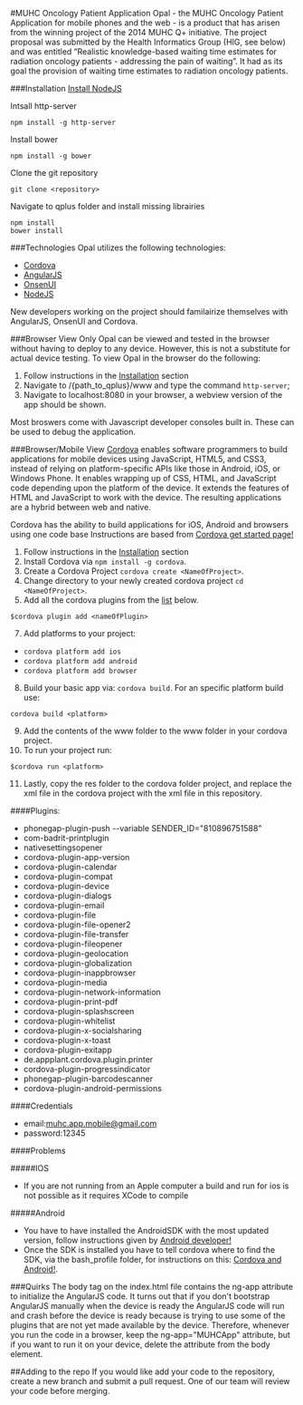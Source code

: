 #MUHC Oncology Patient Application
Opal - the MUHC Oncology Patient Application for mobile phones and the web - is a product that has arisen from the winning project of the 2014 MUHC Q+ initiative. The project proposal was submitted by the Health Informatics Group (HIG, see below) and was entitled “Realistic knowledge-based waiting time estimates for radiation oncology patients - addressing the pain of waiting”. It had as its goal the provision of waiting time estimates to radiation oncology patients. 

###Installation
[Install NodeJS](https://nodejs.org/en/download/)

Intsall http-server
```
npm install -g http-server
```
Install bower
```
npm install -g bower
```
Clone the git repository
```
git clone <repository>
```
Navigate to qplus folder and install missing librairies
```
npm install
bower install
```
###Technologies
Opal utilizes the following technologies:
* [Cordova](https://cordova.apache.org/)
* [AngularJS](https://angularjs.org/)
* [OnsenUI](https://onsen.io/)
* [NodeJS](https://nodejs.org/)

New developers working on the project should familairize themselves with AngularJS, OnsenUI and Cordova.

###Browser View Only
Opal can be viewed and tested in the browser without having to deploy to any device. However, this is not a substitute for actual device testing. To view Opal in the browser do the following:

1. Follow instructions in the [Installation](#installation) section
2. Navigate to /{path_to_qplus}/www and type the command `http-server`;
3. Navigate to localhost:8080 in your browser, a webview version of the app should be shown.

Most broswers come with Javascript developer consoles built in. These can be used to debug the application.

###Browser/Mobile View
[Cordova](https://cordova.apache.org/) enables software programmers to build applications for mobile devices using JavaScript, HTML5, and CSS3, instead of relying on platform-specific APIs like those in Android, iOS, or Windows Phone. It enables wrapping up of CSS, HTML, and JavaScript code depending upon the platform of the device. It extends the features of HTML and JavaScript to work with the device. The resulting applications are a hybrid between web and native.

Cordova has the ability to build applications for iOS, Android and browsers using one code base
Instructions are based from [Cordova get started page!](https://cordova.apache.org/#getstarted)

1. Follow instructions in the [Installation](#installation) section
3. Install Cordova via `npm install -g cordova`.
4. Create a Cordova Project `cordova create <NameOfProject>`.
5. Change directory to your newly created cordova project `cd <NameOfProject>`.
6. Add all the cordova plugins from the [list](#plugins) below.
 ```
$cordova plugin add <nameOfPlugin>
```
7. Add platforms to your project:
  * `cordova platform add ios`
  * `cordova platform add android`
  * `cordova platform add browser`

8. Build your basic app via: `cordova build`. For an specific platform build use:
 ``` 
cordova build <platform>
```
9. Add the contents of the www folder to the www folder in your cordova project.
10. To run your project run: 
 ```
$cordova run <platform>
```
11. Lastly, copy the res folder to the cordova folder project, and replace the xml file in the cordova project with the xml file in this repository.

####Plugins:

* phonegap-plugin-push --variable SENDER_ID="810896751588"
* com-badrit-printplugin
* nativesettingsopener
* cordova-plugin-app-version
* cordova-plugin-calendar
* cordova-plugin-compat
* cordova-plugin-device
* cordova-plugin-dialogs
* cordova-plugin-email
* cordova-plugin-file
* cordova-plugin-file-opener2
* cordova-plugin-file-transfer
* cordova-plugin-fileopener
* cordova-plugin-geolocation
* cordova-plugin-globalization
* cordova-plugin-inappbrowser
* cordova-plugin-media
* cordova-plugin-network-information
* cordova-plugin-print-pdf
* cordova-plugin-splashscreen
* cordova-plugin-whitelist
* cordova-plugin-x-socialsharing
* cordova-plugin-x-toast
* cordova-plugin-exitapp
* de.appplant.cordova.plugin.printer
* cordova-plugin-progressindicator
* phonegap-plugin-barcodescanner
* cordova-plugin-android-permissions

####Credentials
 * email:muhc.app.mobile@gmail.com
 * password:12345

####Problems

#####IOS
* If you are not running from an Apple computer a build and run for ios is not possible as it requires XCode to compile

#####Android
* You have to have installed the AndroidSDK with the most updated version, follow instructions given by [Android developer!](http://developer.android.com/sdk/installing/index.html)
* Once the SDK is installed you have to tell cordova where to find the SDK, via the bash_profile folder, for instructions on this:
[Cordova and Android!](https://cordova.apache.org/docs/en/2.5.0/guide/getting-started/android/). 

###Quirks
The body tag on the index.html file contains the ng-app attribute to initialize the AngularJS code. It turns out that if you don't bootstrap AngularJS manually when the device is ready the AngularJS code will run and crash before the device is ready because is trying to use some of the plugins that are not yet made available by the device. Therefore, whenever you run the code in a browser, keep the ng-app="MUHCApp" attribute, but if you want to run it on your device, delete the attribute from the body element.  

##Adding to the repo
If you would like add your code to the repository, create a new branch and submit a pull request. One of our team will review your code before merging.

